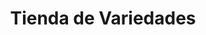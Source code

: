 ---
title: "Tienda de Variedades"
url: /el-alto/tienda-de-variedades-avenida-polo-de-ondergardo/
shop: comodidad
---